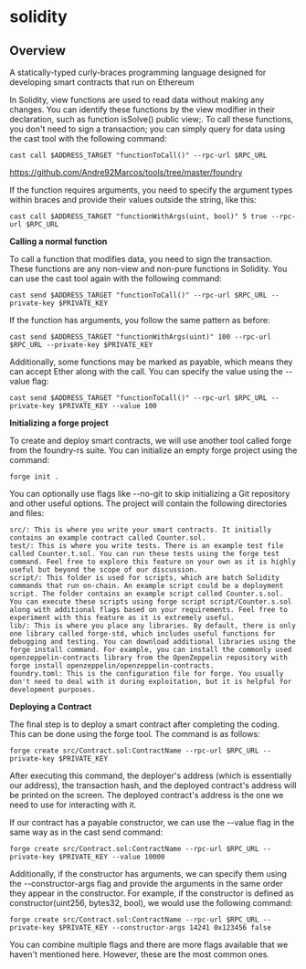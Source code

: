 # solidity

## Overview

A statically-typed curly-braces programming language designed for developing smart contracts that run on Ethereum

In Solidity, view functions are used to read data without making any changes. You can identify these functions by the view modifier in their declaration, such as function isSolve() public view;. To call these functions, you don't need to sign a transaction; you can simply query for data using the cast tool with the following command:

	cast call $ADDRESS_TARGET "functionToCall()" --rpc-url $RPC_URL

https://github.com/Andre92Marcos/tools/tree/master/foundry

If the function requires arguments, you need to specify the argument types within braces and provide their values outside the string, like this:

	cast call $ADDRESS_TARGET "functionWithArgs(uint, bool)" 5 true --rpc-url $RPC_URL

**Calling a normal function**

To call a function that modifies data, you need to sign the transaction. These functions are any non-view and non-pure functions in Solidity. You can use the cast tool again with the following command:

	cast send $ADDRESS_TARGET "functionToCall()" --rpc-url $RPC_URL --private-key $PRIVATE_KEY

If the function has arguments, you follow the same pattern as before:

	cast send $ADDRESS_TARGET "functionWithArgs(uint)" 100 --rpc-url $RPC_URL --private-key $PRIVATE_KEY

Additionally, some functions may be marked as payable, which means they can accept Ether along with the call. You can specify the value using the --value flag:

	cast send $ADDRESS_TARGET "functionToCall()" --rpc-url $RPC_URL --private-key $PRIVATE_KEY --value 100 

**Initializing a forge project**

To create and deploy smart contracts, we will use another tool called forge from the foundry-rs suite. You can initialize an empty forge project using the command:

	forge init .

You can optionally use flags like --no-git to skip initializing a Git repository and other useful options. The project will contain the following directories and files:

    src/: This is where you write your smart contracts. It initially contains an example contract called Counter.sol.
    test/: This is where you write tests. There is an example test file called Counter.t.sol. You can run these tests using the forge test command. Feel free to explore this feature on your own as it is highly useful but beyond the scope of our discussion.
    script/: This folder is used for scripts, which are batch Solidity commands that run on-chain. An example script could be a deployment script. The folder contains an example script called Counter.s.sol. You can execute these scripts using forge script script/Counter.s.sol along with additional flags based on your requirements. Feel free to experiment with this feature as it is extremely useful.
    lib/: This is where you place any libraries. By default, there is only one library called forge-std, which includes useful functions for debugging and testing. You can download additional libraries using the forge install command. For example, you can install the commonly used openzeppelin-contracts library from the OpenZeppelin repository with forge install openzeppelin/openzeppelin-contracts.
    foundry.toml: This is the configuration file for forge. You usually don't need to deal with it during exploitation, but it is helpful for development purposes. 

**Deploying a Contract**

The final step is to deploy a smart contract after completing the coding. This can be done using the forge tool. The command is as follows:

	forge create src/Contract.sol:ContractName --rpc-url $RPC_URL --private-key $PRIVATE_KEY

After executing this command, the deployer's address (which is essentially our address), the transaction hash, and the deployed contract's address will be printed on the screen. The deployed contract's address is the one we need to use for interacting with it.

If our contract has a payable constructor, we can use the --value flag in the same way as in the cast send command:

	forge create src/Contract.sol:ContractName --rpc-url $RPC_URL --private-key $PRIVATE_KEY --value 10000

Additionally, if the constructor has arguments, we can specify them using the --constructor-args flag and provide the arguments in the same order they appear in the constructor. For example, if the constructor is defined as constructor(uint256, bytes32, bool), we would use the following command:

	forge create src/Contract.sol:ContractName --rpc-url $RPC_URL --private-key $PRIVATE_KEY --constructor-args 14241 0x123456 false

You can combine multiple flags and there are more flags available that we haven't mentioned here. However, these are the most common ones.